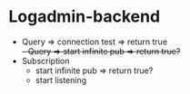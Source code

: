 # Logadmin-backend

- Query => connection test => return true  
  ~~- Query => start infinite pub => return true?~~
- Subscription
  - start infinite pub => return true?
  - start listening
